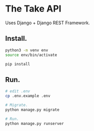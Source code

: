 The Take API
============

Uses Django + Django REST Framework.

## Install.

```sh
python3 -m venv env
source env/bin/activate

pip install
```

## Run.

```sh
# edit .env
cp .env.example .env

# Migrate.
python manage.py migrate

# Run.
python manage.py runserver
```